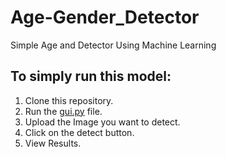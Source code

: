 # Age-Gender_Detector
Simple Age and Detector Using Machine Learning
## To simply run this model:
1. Clone this repository.
2. Run the [gui.py](https://github.com/bharath-rajuu/Age-Gender_Detector/blob/main/gui.py) file.
3. Upload the Image you want to detect.
4. Click on the detect button.
5. View Results.
